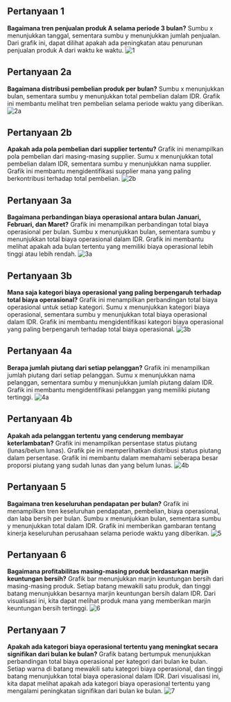 ## Pertanyaan 1 
 **Bagaimana tren penjualan produk A selama periode 3 bulan?**
  Sumbu x menunjukkan tanggal, sementara sumbu y menunjukkan jumlah penjualan.
Dari grafik ini, dapat dilihat apakah ada peningkatan atau penurunan penjualan produk A dari waktu ke waktu.
![1](https://github.com/amaliazzr/python-data-penjualan-analisis/assets/152155151/7b62caa8-ebd0-4ed2-ac81-c207f5737dc1)

## Pertanyaan 2a
**Bagaimana distribusi pembelian produk per bulan?**
	Sumbu x menunjukkan bulan, sementara sumbu y menunjukkan total pembelian dalam IDR.
	Grafik ini membantu melihat tren pembelian selama periode waktu yang diberikan.
![2a](https://github.com/amaliazzr/Analisis-Data-Penjualan/assets/152155151/711b5867-0ae2-46dd-8410-962febf5a064)

## Pertanyaan 2b
**Apakah ada pola pembelian dari supplier tertentu?**
	Grafik ini menampilkan pola pembelian dari masing-masing supplier.
	Sumu x menunjukkan total pembelian dalam IDR, sementara sumbu y menunjukkan nama supplier.
	Grafik ini membantu mengidentifikasi supplier mana yang paling berkontribusi terhadap total pembelian.
 ![2b](https://github.com/amaliazzr/Analisis-Data-Penjualan/assets/152155151/153d566e-60eb-4503-bc50-c60d75edf1cd)
 
## Pertanyaan 3a
**Bagaimana perbandingan biaya operasional antara bulan Januari, Februari, dan Maret?**
	Grafik ini menampilkan perbandingan total biaya operasional per bulan.
	Sumbu x menunjukkan bulan, sementara sumbu y menunjukkan total biaya operasional dalam IDR.
	Grafik ini membantu melihat apakah ada bulan tertentu yang memiliki biaya operasional lebih tinggi atau lebih rendah.
 ![3a](https://github.com/amaliazzr/Analisis-Data-Penjualan/assets/152155151/e5a54a92-f9db-4697-97b9-215f2b0a2892)

## Pertanyaan 3b
**Mana saja kategori biaya operasional yang paling berpengaruh terhadap total biaya operasional?**
	Grafik ini menampilkan perbandingan total biaya operasional untuk setiap kategori.
	Sumu x menunjukkan kategori biaya operasional, sementara sumbu y menunjukkan total biaya operasional dalam IDR.
	Grafik ini membantu mengidentifikasi kategori biaya operasional yang paling berpengaruh terhadap total biaya operasional.
 ![3b](https://github.com/amaliazzr/Analisis-Data-Penjualan/assets/152155151/509ff8fc-e072-4d23-bda8-c0953f06b5a0)

## Pertanyaan 4a
**Berapa jumlah piutang dari setiap pelanggan?**
	Grafik ini menampilkan jumlah piutang dari setiap pelanggan.
	Sumu x menunjukkan nama pelanggan, sementara sumbu y menunjukkan jumlah piutang dalam IDR.
	Grafik ini membantu mengidentifikasi pelanggan yang memiliki piutang tertinggi.
 ![4a](https://github.com/amaliazzr/Analisis-Data-Penjualan/assets/152155151/017a6d2f-aad5-44d2-b122-5e8f4b9e623a)

## Pertanyaan 4b
**Apakah ada pelanggan tertentu yang cenderung membayar keterlambatan?**
	Grafik ini menampilkan persentase status piutang (lunas/belum lunas).
	Grafik pie ini memperlihatkan distribusi status piutang dalam persentase.
	Grafik ini membantu dalam memahami seberapa besar proporsi piutang yang sudah lunas dan yang belum lunas.
![4b](https://github.com/amaliazzr/Analisis-Data-Penjualan/assets/152155151/17f869d0-b11d-4d24-b79d-c9361df9448a)

## Pertanyaan 5
**Bagaimana tren keseluruhan pendapatan per bulan?**
	Grafik ini menampilkan tren keseluruhan pendapatan, pembelian, biaya operasional, dan laba bersih per bulan.
	Sumbu x menunjukkan bulan, sementara sumbu y menunjukkan total dalam IDR.
	Grafik ini memberikan gambaran tentang kinerja keseluruhan perusahaan selama periode waktu yang diberikan.
 ![5](https://github.com/amaliazzr/Analisis-Data-Penjualan/assets/152155151/b3067e2c-c598-433e-bfc3-a69990003a61)

## Pertanyaan 6
**Bagaimana profitabilitas masing-masing produk berdasarkan marjin keuntungan bersih?**
	Grafik bar menunjukkan marjin keuntungan bersih dari masing-masing produk. Setiap batang mewakili satu produk, dan tinggi batang menunjukkan besarnya marjin keuntungan bersih dalam IDR. Dari visualisasi ini, kita dapat melihat produk mana yang memberikan marjin keuntungan bersih tertinggi. 
 ![6](https://github.com/amaliazzr/Analisis-Data-Penjualan/assets/152155151/3d50eafb-56ab-4a5a-ab1a-cd0f9b6217a9)

## Pertanyaan 7
**Apakah ada kategori biaya operasional tertentu yang meningkat secara signifikan dari bulan ke bulan?**
	Grafik batang bertumpuk menunjukkan perbandingan total biaya operasional per kategori dari bulan ke bulan. Setiap warna di batang mewakili satu kategori biaya operasional, dan tinggi batang menunjukkan total biaya operasional dalam IDR. Dari visualisasi ini, kita dapat melihat apakah ada kategori biaya operasional tertentu yang mengalami peningkatan signifikan dari bulan ke bulan.
![7](https://github.com/amaliazzr/Analisis-Data-Penjualan/assets/152155151/d0aa72ab-facd-49dd-8ed8-640994d7e50f)





